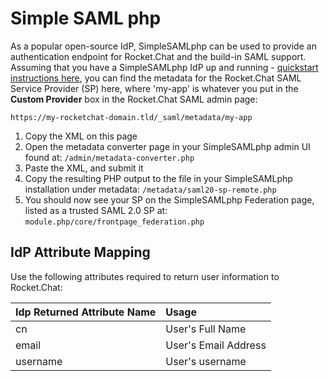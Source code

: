 # Simple SAML php

As a popular open-source IdP, SimpleSAMLphp can be used to provide an authentication endpoint for Rocket.Chat and the build-in SAML support. Assuming that you have a SimpleSAMLphp IdP up and running - [quickstart instructions here](https://simplesamlphp.org/docs/stable/simplesamlphp-idp), you can find the metadata for the Rocket.Chat SAML Service Provider \(SP\) here, where 'my-app' is whatever you put in the **Custom Provider** box in the Rocket.Chat SAML admin page:

`https://my-rocketchat-domain.tld/_saml/metadata/my-app`

1. Copy the XML on this page
2. Open the metadata converter page in your SimpleSAMLphp admin UI found at: `/admin/metadata-converter.php`
3. Paste the XML, and submit it
4. Copy the resulting PHP output to the file in your SimpleSAMLphp installation under metadata: `/metadata/saml20-sp-remote.php`
5. You should now see your SP on the SimpleSAMLphp Federation page, listed as a trusted SAML 2.0 SP at: `module.php/core/frontpage_federation.php`

## IdP Attribute Mapping

Use the following attributes required to return user information to Rocket.Chat:

| Idp Returned Attribute Name | Usage |
| :--- | :--- |
| cn | User's Full Name |
| email | User's Email Address |
| username | User's username |

